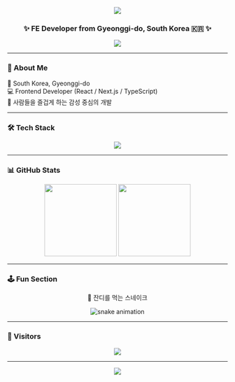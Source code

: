 <!-- 🌌 헤더 배너 -->
<p align="center">
  <img src="https://capsule-render.vercel.app/api?type=waving&color=0:00C2FF,100:7F00FF&height=220&section=header&text=MinKyeongHyeon💻&fontSize=45&fontAlignY=40&fontColor=ffffff&animation=twinkling" />
</p>

<h3 align="center">✨ FE Developer from Gyeonggi-do, South Korea 🇰🇷 ✨</h3>

<p align="center">
  <img src="https://readme-typing-svg.herokuapp.com/?lines=사람들을+즐겁게+하는+개발;감성을+디자인하는+프론트엔드;항상+배우고+도전하는+개발자&font=Fira%20Code&center=true&width=500&height=45&color=00C2FF" />
</p>

---

### 🧭 About Me  
🏡 South Korea, Gyeonggi-do  
💻 Frontend Developer (React / Next.js / TypeScript)  
🎨 사람들을 즐겁게 하는 감성 중심의 개발  

---

### 🛠️ Tech Stack
<p align="center">
  <img src="https://skillicons.dev/icons?i=react,ts,js,next,tailwind,sass,figma,ps,ai&perline=6" />
</p>

---

### 📊 GitHub Stats
<p align="center">
  <img src="https://github-readme-stats.vercel.app/api?username=MinKyeongHyeon&show_icons=true&theme=tokyonight&hide_border=true&hide_rank=true" height="165" />
  <img src="https://streak-stats.demolab.com?user=MinKyeongHyeon&theme=tokyonight&hide_border=true" height="165" />
</p>

---

### 🕹️ Fun Section
<p align="center">
  🐍 잔디를 먹는 스네이크  
</p>

<p align="center">
  <img src="https://raw.githubusercontent.com/MinKyeongHyeon/MinKyeongHyeon/output/dist/snake.svg" alt="snake animation" />
</p>

---

### 🌱 Visitors
<p align="center">
  <img src="https://komarev.com/ghpvc/?username=MinKyeongHyeon&color=00C2FF&style=for-the-badge" />
</p>

---

<p align="center">
  <img src="https://capsule-render.vercel.app/api?type=waving&color=0:7F00FF,100:00C2FF&height=120&section=footer" />
</p>
